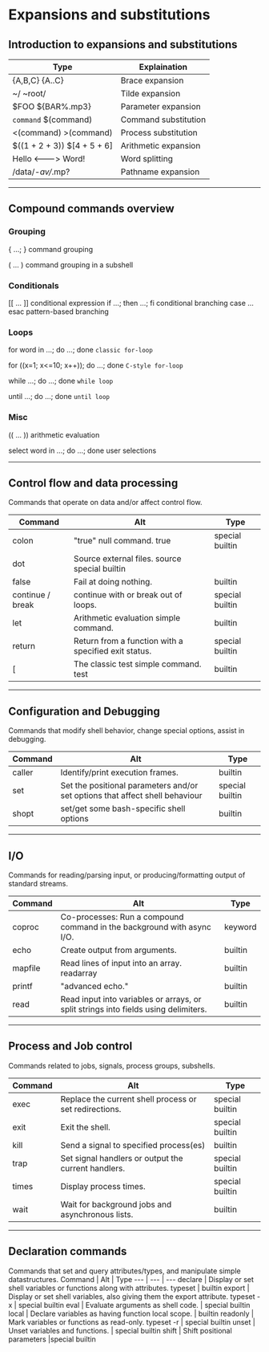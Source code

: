 # Expansions and substitutions

## Introduction to expansions and substitutions

Type | Explaination
--- | ----
{A,B,C} {A..C} | Brace expansion
~/ ~root/ | Tilde expansion
$FOO ${BAR%.mp3} | Parameter expansion
`command` $(command) |  Command substitution
<(command) >(command) | Process substitution
$((1 + 2 + 3)) $[4 + 5 + 6] | Arithmetic expansion
Hello <---> Word! | Word splitting
/data/*-av/*.mp? |Pathname expansion

---

## Compound commands overview

### Grouping

{ …; }  command grouping

( … )   command grouping in a subshell

### Conditionals

[[ ... ]]   conditional expression
if …; then …; fi    conditional branching
case … esac pattern-based branching

### Loops

for word in …; do …; done   `classic for-loop`

for ((x=1; x<=10; x++)); do ...; done   `C-style for-loop`

while …; do …; done     `while loop`

until …; do …; done     `until loop`

### Misc

(( ... ))   arithmetic evaluation

select word in …; do …; done    user selections

---

## Control flow and data processing

Commands that operate on data and/or affect control flow.

Command | Alt | Type
--- | ---- | ----
colon | "true" null command.    true |  special builtin
dot |   Source external files.  source  special builtin
false | Fail at doing nothing.  |   builtin
continue / break |  continue with or break out of loops. | special builtin
let |   Arithmetic evaluation simple command. | builtin
return |    Return from a function with a specified exit status. | special builtin
[ | The classic test simple command.    test |  builtin

---

## Configuration and Debugging

Commands that modify shell behavior, change special options, assist in debugging.

Command | Alt | Type
---- | ---- | ----
caller  |Identify/print execution frames. | builtin
set | Set the positional parameters and/or set options that affect shell behaviour  |   special builtin
shopt | set/get some bash-specific shell options | builtin  

---

## I/O

Commands for reading/parsing input, or producing/formatting output of standard streams.

Command | Alt | Type
--- | ---- | ---
coproc |    Co-processes: Run a compound command in the background with async I/O.  |   keyword
echo |  Create output from arguments.   |   builtin
mapfile |   Read lines of input into an array.  readarray | builtin
printf |    "advanced echo." |  builtin
read |  Read input into variables or arrays, or split strings into fields using delimiters. |   builtin

---

## Process and Job control

Commands related to jobs, signals, process groups, subshells.

Command |   Alt |   Type
---- | ---- | ---
exec |  Replace the current shell process or set redirections.  |   special builtin
exit |  Exit the shell.|    special builtin
kill |  Send a signal to specified process(es)  |   builtin
trap |  Set signal handlers or output the current handlers. |   special builtin
times | Display process times. |    special builtin
wait |  Wait for background jobs and asynchronous lists.    | builtin

---

## Declaration commands

Commands that set and query attributes/types, and manipulate simple datastructures. 
Command | Alt |     Type
--- |   --- | ---
declare |   Display or set shell variables or functions along with attributes.  typeset |   builtin
export |    Display or set shell variables, also giving them the export attribute.  typeset -x |    special builtin
eval |  Evaluate arguments as shell code.   |   special builtin
local | Declare variables as having function local scope.   | builtin
readonly |  Mark variables or functions as read-only.   typeset -r |    special builtin
unset | Unset variables and functions.  |   special builtin
shift | Shift positional parameters |special builtin
